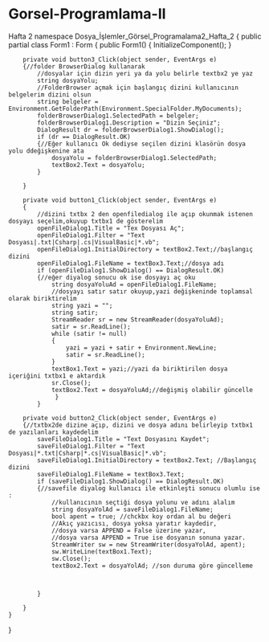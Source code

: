 # Gorsel-Programlama-II
Hafta 2
namespace Dosya_İşlemler_Görsel_Programalama2_Hafta_2
{
    public partial class Form1 : Form
    {
        public Form1()
        {
            InitializeComponent();
        }

        private void button3_Click(object sender, EventArgs e)
        {//folder BrowserDialog kullanarak
            //dosyalar için dizin yeri ya da yolu belirle textbx2 ye yaz
            string dosyaYolu;
            //FolderBrowser açmak için başlangıç dizini kullanıcının belgelerim dizini olsun
            string belgeler = Environment.GetFolderPath(Environment.SpecialFolder.MyDocuments);
            folderBrowserDialog1.SelectedPath = belgeler;
            folderBrowserDialog1.Description = "Dizin Seçiniz";
            DialogResult dr = folderBrowserDialog1.ShowDialog();
            if (dr == DialogResult.OK)
            {//Eğer kullanıcı Ok dediyse seçilen dizini klasörün dosya yolu ddeğişkenine ata 
                dosyaYolu = folderBrowserDialog1.SelectedPath;
                textBox2.Text = dosyaYolu;
            }

        }

        private void button1_Click(object sender, EventArgs e)
        {
            //dizini txtbx 2 den openfiledialog ile açıp okunmak istenen dosyayı seçelim,okuyup txtbx1 de gösterelim
            openFileDialog1.Title = "Tex Dosyası Aç";
            openFileDialog1.Filter = "Text Dosyası|.txt|Csharp|.cs|VisualBasic|*.vb";
            openFileDialog1.InitialDirectory = textBox2.Text;//başlangıç dizini
            openFileDialog1.FileName = textBox3.Text;//dosya adı
            if (openFileDialog1.ShowDialog() == DialogResult.OK)
            {//eğer diyalog sonucu ok ise dosyayı aç oku 
                string dosyaYoluAd = openFileDialog1.FileName;
                //dosyayı satır satır okuyup,yazi değişkeninde toplamsal olarak biriktirelim
                string yazi = "";
                string satir;
                StreamReader sr = new StreamReader(dosyaYoluAd);
                satir = sr.ReadLine();
                while (satir != null)
                {
                    yazi = yazi + satir + Environment.NewLine;
                    satir = sr.ReadLine();
                }
                textBox1.Text = yazi;//yazi da biriktirilen dosya içeriğini txtbx1 e aktardık 
                sr.Close();
                textBox2.Text = dosyaYoluAd;//değişmiş olabilir güncelle
                 }
            }

        private void button2_Click(object sender, EventArgs e)
        {//txtbx2de dizine açıp, dizini ve dosya adını belirleyip txtbx1 de yazılanları kaydedelim
            saveFileDialog1.Title = "Text Dosyasını Kaydet";
            saveFileDialog1.Filter = "Text Dosyası|*.txt|Csharp|*.cs|VisualBasic|*.vb";
            saveFileDialog1.InitialDirectory = textBox2.Text; //Başlangıç dizini
            saveFileDialog1.FileName = textBox3.Text;
            if (saveFileDialog1.ShowDialog() == DialogResult.OK)
            {//savefile diyalog kullanıcı ile etkinleşti sonucu olumlu ise :
                //kullanıcının seçtiği dosya yolunu ve adını alalım
                string dosyaYolAd = saveFileDialog1.FileName;
                bool apent = true; //chckbx koy ordan al bu değeri
                //Akıç yazıcısı, dosya yoksa yaratır kaydedir,
                //dosya varsa APPEND = False üzerine yazar,
                //dosya varsa APPEND = True ise dosyanın sonuna yazar.
                StreamWriter sw = new StreamWriter(dosyaYolAd, apent);
                sw.WriteLine(textBox1.Text);
                sw.Close();
                textBox2.Text = dosyaYolAd; //son duruma göre güncelleme

                

            }

        }
    }
}
